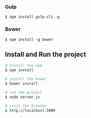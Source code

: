 ### Gulp
    $ npm install gulp-cli -g
### Bower
    $ npm install -g bower

## Install and Run the project

```bash
# install the npm
$ npm install

# install the bower
$ bower install

# run the project
$ node server.js

# visit the browser
$ http://localhost:3000
```

